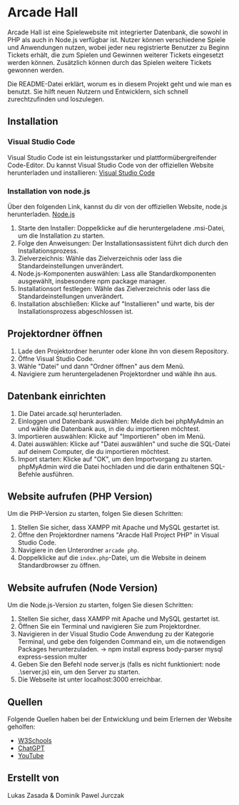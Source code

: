 # Arcade Hall 

Arcade Hall ist eine Spielewebsite mit integrierter Datenbank, die sowohl in PHP als auch in Node.js verfügbar ist. Nutzer können verschiedene Spiele und Anwendungen nutzen, wobei jeder neu registrierte Benutzer zu Beginn Tickets erhält, die zum Spielen und Gewinnen weiterer Tickets eingesetzt werden können. Zusätzlich können durch das Spielen weitere Tickets gewonnen werden.

Die README-Datei erklärt, worum es in diesem Projekt geht und wie man es benutzt. Sie hilft neuen Nutzern und Entwicklern, sich schnell zurechtzufinden und loszulegen.

## Installation

### Visual Studio Code

Visual Studio Code ist ein leistungsstarker und plattformübergreifender Code-Editor. Du kannst Visual Studio Code von der offiziellen Website herunterladen und installieren: [Visual Studio Code](https://code.visualstudio.com/)

### Installation von node.js

Über den folgenden Link, kannst du dir von der offiziellen Website, node.js herunterladen. [Node.js](https://nodejs.org/en)

1. Starte den Installer: Doppelklicke auf die heruntergeladene .msi-Datei, um die Installation zu starten.
2. Folge den Anweisungen: Der Installationsassistent führt dich durch den Installationsprozess.
3. Zielverzeichnis: Wähle das Zielverzeichnis oder lass die Standardeinstellungen unverändert.
4. Node.js-Komponenten auswählen: Lass alle Standardkomponenten ausgewählt, insbesondere npm package manager.
5. Installationsort festlegen: Wähle das Zielverzeichnis oder lass die Standardeinstellungen unverändert.
6. Installation abschließen: Klicke auf "Installieren" und warte, bis der Installationsprozess abgeschlossen ist.

## Projektordner öffnen

1. Lade den Projektordner herunter oder klone ihn von diesem Repository.
2. Öffne Visual Studio Code.
3. Wähle "Datei" und dann "Ordner öffnen" aus dem Menü.
4. Navigiere zum heruntergeladenen Projektordner und wähle ihn aus.

## Datenbank einrichten

1. Die Datei arcade.sql herunterladen.
2. Einloggen und Datenbank auswählen: Melde dich bei phpMyAdmin an und wähle die Datenbank aus, in die du importieren möchtest.
3. Importieren auswählen: Klicke auf "Importieren" oben im Menü.
4. Datei auswählen: Klicke auf "Datei auswählen" und suche die SQL-Datei auf deinem Computer, die du importieren möchtest.
5. Import starten: Klicke auf "OK", um den Importvorgang zu starten. phpMyAdmin wird die Datei hochladen und die darin enthaltenen SQL-Befehle ausführen.

## Website aufrufen (PHP Version)

Um die PHP-Version zu starten, folgen Sie diesen Schritten:

1. Stellen Sie sicher, dass XAMPP mit Apache und MySQL gestartet ist.
2. Öffne den Projektordner namens "Aracde Hall Project PHP" in Visual Studio Code.
3. Navigiere in den Unterordner `arcade php`.
4. Doppelklicke auf die `index.php`-Datei, um die Website in deinem Standardbrowser zu öffnen.

## Website aufrufen (Node Version)

Um die Node.js-Version zu starten, folgen Sie diesen Schritten:

1. Stellen Sie sicher, dass XAMPP mit Apache und MySQL gestartet ist.
2. Öffnen Sie ein Terminal und navigieren Sie zum Projektordner.
3. Navigieren in der Visual Studio Code Anwendung zu der Kategorie Terminal, und gebe den folgenden Command ein, um die notwendigen Packages herunterzuladen. -> npm install express body-parser mysql express-session multer
4. Geben Sie den Befehl node server.js (falls es nicht funktioniert: node .\server.js) ein, um den Server zu starten.
5. Die Webseite ist unter localhost:3000 erreichbar.

## Quellen

Folgende Quellen haben bei der Entwicklung und beim Erlernen der Website geholfen:

- [W3Schools](https://www.w3schools.com/)
- [ChatGPT](https://www.chatgpt.com/)
- [YouTube](https://www.youtube.com/)

## Erstellt von

Lukas Zasada & Dominik Pawel Jurczak
